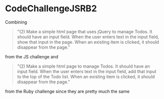 CodeChallengeJSRB2
==================

Combining

>"(2) Make a simple html page that uses jQuery to manage Todos. It should have an input field. When the user enters text in the input field, show that input in the page. When an existing item is clicked, it should disappear from the page."

from the JS challenge and

>"(2) Make a simple html page to manage Todos. It should have an input field. When the user enters text in the input field, add that input to the top of the Todo list. When an existing item is clicked, it should disappear from the page."

from the Ruby challenge since they are pretty much the same


